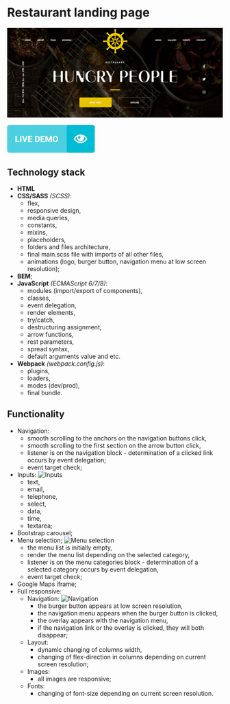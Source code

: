 # Restaurant landing page #
![Restaurant landing page](public/preview.png)

[![Demo-button](public/demo-button.png)](https://gleb-bayeshko.github.io/restaurant-landing-page/)

## Technology stack ##
* **HTML**
* **CSS/SASS** *(SCSS)*:
  * flex,
  * responsive design,
  * media queries,
  * constants,
  * mixins,
  * placeholders,
  * folders and files architecture,
  * final main.scss file with imports of all other files,
  * animations (logo, burger button, navigation menu at low screen resolution);
* **BEM**;
* **JavaScript** *(ECMAScript 6/7/8)*:
  * modules (import/export of components),
  * classes,
  * event delegation,
  * render elements,
  * try/catch,
  * destructuring assignment,
  * arrow functions,
  * rest parameters,
  * spread syntax,
  * default arguments value and etc.
* **Webpack** *(webpack.config.js)*:
  * plugins,
  * loaders,
  * modes (dev/prod),
  * final bundle.

## Functionality ##
- Navigation:
  - smooth scrolling to the anchors on the navigation buttons click,
  - smooth scrolling to the first section on the arrow button click,
  - listener is on the navigation block - determination of a clicked link occurs by event delegation;
  - event target check;
- Inputs:
  ![Inputs](https://lh3.googleusercontent.com/NYSCx7BEtX86WzJrCzuZ-UqOMvfXAmXP9WK0LWQHchkFJaOoHsHPXKh83VPB_6W1IOrq610JBtG3Ev4QXlWq25HRatM_pZnq1H18t2RX49BZOt7WqNuMmS0jtxCB9rFSUEgvdRo02ximae7xdFo3DhnF4p0gURyZYkutPU5H196vfKJKM5nSBcYc14u_lW43AAlRBqLVxJsq0ssmb02GLxxbRQ4hD-IFVPV-R7L1Nv9fUYSOM1CylL0y08d5f23oNCLoAvY0j5LT89WMhyyRASBKbCE9GyoUeiIsWdx5-yAg7nLpPU7JOPKy-7TRmyLC66mvOfSWv_wtGfFCHQTMy5X3w6ms0e6he_1FSER-dHHuqYVeFktvS3ynaozkQhNyTWXQ4FNeR-uJf_tR3Xp7hespi81g738ACjkJ8iJin6BRzGVd6rBKwMmwSM3wDSV-11niGTZbTOfNtFve4txMLgxpdIJNnDXCM4TpiQFvdYwpVL2FXOO4Wr5HTxG77fubxhR1DpZHHbRtQKwJYDmOb_XEtj_0F7TUUrAZ34ETLm6qtrZF5LibwmS_q5wxKAObI1c5kECjmeY7ac3738PoLE9yGkUo3fO12SJ6Ka3XWOsTG5TJDdrxLNsYecLoCcSPoy5ViVVLIZk8dFZvcXV4Op0U9yImGGXpypDiT6zTR6ejHsnT60c1CCdJM2S4Xw=w1337-h617-no?authuser=0)
  - text,
  - email,
  - telephone,
  - select,
  - data,
  - time,
  - textarea;
- Bootstrap carousel;
- Menu selection;
  ![Menu selection](https://lh3.googleusercontent.com/pZY7PBxkc7BlzL08hMds-iEW4DU3z17Rf2cN8aw_uxEYbkWjrD40CY-Md2gSBs8YM2A3j1aNp5elqH2tYUdTcOZlxmmnQvcbzfWswaN9uqQwbZd5Pa78-Egrj5iMBHRsQNDte7Irq5RxZMvHJ31mIOGsNyet6s6e-WmDFoJEC5xQne_vegYcm4H3UXaMSl9e_1VvQgPF637fiwUSw3Pp3fpliH3tPFKDBqJQ_gS_XAT75iDwqcgFt41jp-JQLAWsd_MQzs-w--mWAuJavJvw_-NTgLYgY9z5CeosYSiSRT8awoqdtH5-pA2QEKUUhR4hUSerHOytqf-jdxTOq-gW7bPTNhIcGE9YUu9XDCLaZPY5Dbf9SUt9dKcC4r2XAV6LNlmIN28Dt7PGYimWvYfNztqvQpTEmYopzERO7pt8O-3m83Ark2u7lqzoXXKX65p9vulOhgZQp4AuMYMWTvThpYjqDcobJeKYfK6BucXgAmWfwro9L8qRCKmTK1E9QEydWoAAm7SgDe5OAkQpLgQRdgKQ99dDV1CNE8M0QbvfSDggId5qEiufmVlM1Y5-L86mM0VpWaNDuB8tuHwX9B1DdE7W4OMjZ3pwTtOMXVDg1dlfDNG1BaaNgwjuv_LD-JwTvLsJhT5leCp0aQGXJ43byN-kKYF-gtEf7bWfd2CsjAXauy1uPURHo7jpCWA2Vg=w1352-h475-no?authuser=0)
  - the menu list is initially empty,
  - render the menu list depending on the selected category,
  - listener is on the menu categories block - determination of a selected category occurs by event delegation,
  - event target check;
- Google Maps iframe;
- Full responsive:
  - Navigation:
    ![Navigation](https://lh3.googleusercontent.com/kt_QinRn4qn1sRIyiWkkBaRWicp-Dw0oMthgafTzifbc5lD0xUeoEE1EfQDxky4iJ8QCQCIzH39BazXmvihaNr77F1fsT66uG_enz5gD972DhhmL95eYyVwd1VUbpa9RD1w14KhI6GJlxZk-npiIU1sszlCThWNyAt9JkjpibV_UuCJPCyJKdMQImxHcc7TxzAj8K_HH93htvc3ev60lxhJ-Dt094fZMjdBvnVZoUWReAogmZKQjF6P9I-Zg2KOWYeON08jo6P5FWsQc3BM7Anq7IEF0Pkdu0Ov6eiVXVWnhvrS0XgViQGRcMgGghY44UHr6wyu-4mDTNdWax64VyiUStv0YtxSFd2egFQpWrviij_vAvBwbRlmsc7LdLmNjeVIGrEvlwIYlZGLYW1VHHiX55vDzOldMchVPlfeTTZSbV60CLd6P7FPLRkWR5xVKzEGUdLjMcQ_GwyxEJBBP73cUV0_UEJVavMb82lfRBm3XPSikZ0KgP6Bd0-vhhfyJbPVVHU1lxTNOPVt4Epc6IDUEudLXsjYumZVH6EBoODVBqtoa1Y9kMoo59hAg6GY8t00SjFMlC8VQZ9udK3WGSgtIsPSKQc6ZaPofTqh_jYHtzSpW9B8gvokBFvMrWPc6zkIYptMdkzFuiSTaJLaQGbpJuNu0hzUCxSvmzsbuKcy6IoIJLdZ1k37Ql1i7Tg=w783-h629-no?authuser=0)
    - the burger button appears at low screen resolution,
    - the navigation menu appears when the burger button is clicked,
    - the overlay appears with the navigation menu,
    - if the navigation link or the overlay is clicked, they will both disappear;
  - Layout:
    - dynamic changing of columns width,
    - changing of flex-direction in columns depending on current screen resolution;
  - Images:
    - all images are responsive;
  - Fonts:
    - changing of font-size depending on current screen resolution.
